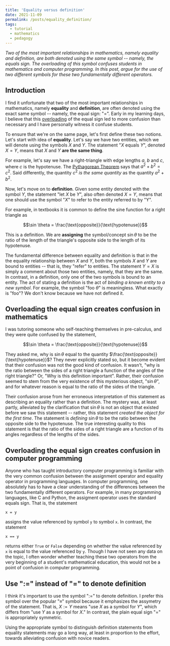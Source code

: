 ```yaml
---
title: 'Equality versus definition'
date: 2021-11-09
permalink: /posts/equality_definition/
tags:
  - tutorial
  - mathematics
  - pedagogy
---
```


_Two of the most important relationships in mathematics, namely equality and definition, are both denoted using the same symbol -- namely, the equals sign. The overloading of this symbol confuses students in mathematics and computer programming. In this post, argue for the use of two different symbols for these two fundamentally different operators._

Introduction
----------

I find it unfortunate that two of the most important relationships in mathematics, namely **equality** and **definition**, are often denoted using the exact same symbol -- namely, the equal sign: "=". Early in my learning days, I believe that this [overloading](https://en.wikipedia.org/wiki/Operator_overloading) of the equal sign led to more confusion than necessary and I have personally witness it confuse students.  

To ensure that we're on the same page, let's first define these two notions. Let's start with idea of **equality**.  Let's say we have two entities, which we will denote using the symbols $X$ and $Y$.  The statement "$X$ equals $Y$", denoted $X = Y$, means that $X$ and $Y$ **are the same thing**.  

For example, let's say we have a right-triangle with edge lengths $a$, $b$ and $c$, where $c$ is the hypotenuse. The [Pythagorean Theorem](https://en.wikipedia.org/wiki/Pythagorean_theorem) says that $a^2 + b^2 = c^2$. Said differently, the quantity $c^2$ *is the same quantity* as the quantity $a^2 + b^2$.

Now, let's move on to **definition**. Given some entity denoted with the symbol $Y$, the statement "let $X$ be $Y$", also often denoted $X = Y$, means that one should use the symbol "$X$" to refer to the entity referred to by "Y".  

For example, in textbooks it is common to define the sine function for a right triangle as 

$$\sin \theta = \frac{\text{opposite}}{\text{hypotenuse}}$$

This is a definition. We are **assigning** the symbol/concept $\sin \theta$ to be the ratio of the length of the triangle's opposite side to the length of its hypotenuse.

The fundamental difference between equality and definition is that in the the equality relationship between $X$ and $Y$, both the symbols $X$ and $Y$ are bound to entities -- that is, they "refer" to entities. The statement $Y = X$ is simply a comment about those two entities, namely, that they are the same.  In contrast, in a definition, only one of the two symbols is bound to an entity. The act of stating a definition is the act of *binding a known entity to a new symbol*.  For example, the symbol "$\text{foo} \ \theta$" is meaningless. What exactly is "foo"?  We don't know because we have not defined it.

Overloading the equal sign creates confusion in mathematics
-----------------------------------------------------------

I was tutoring someone who self-teaching themselves in pre-calculus, and they were quite confused by the statement, 

$$\sin \theta = \frac{\text{opposite}}{\text{hypotenuse}}$$

They asked me, why is $\sin \theta$ equal to the quantity $\frac{\text{opposite}}{\text{hypotenuse}}$? They never explicitly stated so, but it become evident that their confusion was not the good kind of confusion. It wasn't, "why is the ratio between the sides of a right triangle a function of the angles of the right triangle?" Or, "Why is this definition important".  Rather, their confusion seemed to stem from the very existence of this mysterious object, "$\sin \theta$", and for whatever reason is equal to the ratio of the sides of the triangle. 

Their confusion arose from her erroneous interpretation of this statement as describing an equality rather than a definition. The mystery was, at least partly, alleviated by the clarification that $\sin \theta$ is not an object that existed before we saw this statement -- rather, this statement _created the object for the first time_. The statement is _defining_ $\sin \theta$ to be the ratio between the opposite side to the hypotenuse. The true interesting quality to this statement is that the ratio of the sides of a right triangle are a function of its angles regardless of the lengths of the sides.

Overloading the equal sign creates confusion in computer programming
--------------------------------------------------------------------

Anyone who has taught introductory computer programming is familiar with the very common confusion between the assignment operator and equality operator in programming languages.  In computer programming, one absolutely has to have a clear understanding of the differences between the two fundamentally different operators. For example, in many programming languages, like C and Python, the assigment operator uses the standard equals sign. That is, the statement

`x = y`

assigns the value referenced by symbol `y` to symbol `x`.  In contrast, the statement

`x == y`

returns either `True` or `False` depending on whether the value referenced by `x` is equal to the value referenced by `y`.  Though I have not seen any data on the topic, I often wonder whether teaching these two operators from the very beginning of a student's mathematical education, this would not be a point of confusion in computer programming.

Use ":=" instead of "=" to denote definition
--------------------------------------------

I think it's important to use the symbol ":=" to denote definition.  I prefer this symbol over the popular "$\equiv$" symbol because it emphasizes the assymetry of the statement.  That is, $X := Y$ means "use $X$ as a symbol for $Y$", which differs from "use $Y$ as a symbol for $X$." In contrast, the plain equal sign "=" is appropriately symmetric. 

Using the appropriate symbol to distinguish definition statements from equality statements may go a long way, at least in proportion to the effort, towards alleviating confusion with novice readers.  





